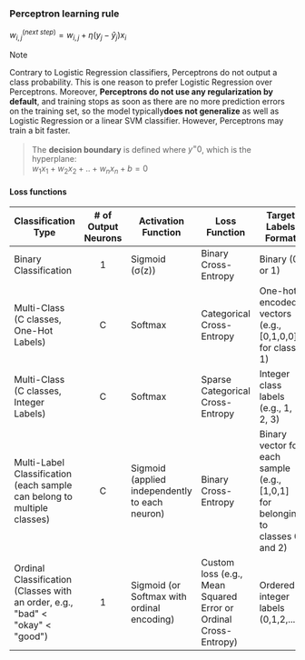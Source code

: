 ### Perceptron learning rule
$w_{i,j}^{(next\ step)} = w_{i,j} + \eta(y_j - \hat{y}_j)x_i$

> [!NOTE]
> Contrary to Logistic Regression classifiers, Perceptrons do not output a class
probability. This is one reason to prefer Logistic Regression over Perceptrons.
Moreover, **Perceptrons do not use any regularization by default**, and training stops as
soon as there are no more prediction errors on the training set, so the model typically**does not generalize** as well as Logistic Regression or a linear SVM classifier. However,
Perceptrons may train a bit faster.

>The **decision boundary** is defined where $y^=0$, which is the hyperplane:\
$w_1x_1+w_2x_2+ .. +w_nx_n+b=0$
    
#### Loss functions

| Classification Type	| # of Output Neurons	| Activation Function	| Loss Function |	Target Labels Format
| -------- | :-------: | ------- | ------- | ------- |
| Binary Classification	| 1		| Sigmoid (σ(z))	| 	Binary Cross-Entropy 	| Binary (0 or 1)
| Multi-Class (C classes, One-Hot Labels)		| C		| Softmax		| Categorical Cross-Entropy | One-hot encoded vectors (e.g., [0,1,0,0] for class 1)
|Multi-Class (C classes, Integer Labels)		| C		| Softmax		| Sparse Categorical Cross-Entropy | Integer class labels (e.g., 1, 2, 3)
Multi-Label Classification (each sample can belong to multiple classes)	| C	| Sigmoid (applied independently to each neuron)| Binary Cross-Entropy| Binary vector for each sample (e.g., [1,0,1] for belonging to classes 0 and 2)
| Ordinal Classification (Classes with an order, e.g., "bad" < "okay" < "good")	| 1	| Sigmoid (or Softmax with ordinal encoding)| Custom loss (e.g., Mean Squared Error or Ordinal Cross-Entropy)| Ordered integer labels (0,1,2,...)
